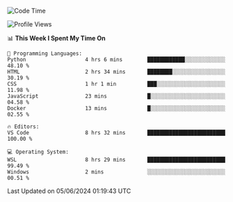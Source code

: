 <!--START_SECTION:waka-->
![Code Time](http://img.shields.io/badge/Code%20Time-652%20hrs%2055%20mins-blue)

![Profile Views](http://img.shields.io/badge/Profile%20Views-0-blue)

📊 **This Week I Spent My Time On** 

```text
💬 Programming Languages: 
Python                   4 hrs 6 mins        ████████████░░░░░░░░░░░░░   48.10 % 
HTML                     2 hrs 34 mins       ████████░░░░░░░░░░░░░░░░░   30.19 % 
CSS                      1 hr 1 min          ███░░░░░░░░░░░░░░░░░░░░░░   11.98 % 
JavaScript               23 mins             █░░░░░░░░░░░░░░░░░░░░░░░░   04.58 % 
Docker                   13 mins             █░░░░░░░░░░░░░░░░░░░░░░░░   02.55 % 

🔥 Editors: 
VS Code                  8 hrs 32 mins       █████████████████████████   100.00 % 

💻 Operating System: 
WSL                      8 hrs 29 mins       █████████████████████████   99.49 % 
Windows                  2 mins              ░░░░░░░░░░░░░░░░░░░░░░░░░   00.51 % 
```


 Last Updated on 05/06/2024 01:19:43 UTC
<!--END_SECTION:waka-->
